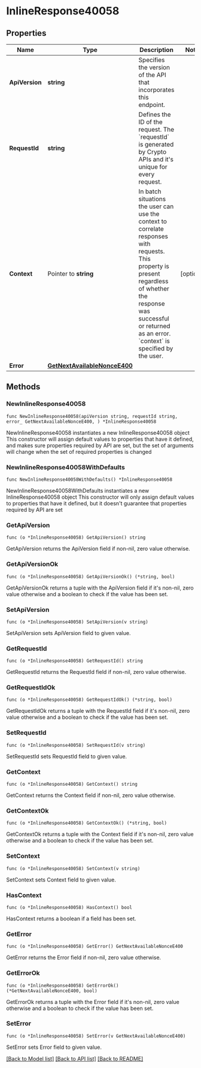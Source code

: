 # InlineResponse40058

## Properties

Name | Type | Description | Notes
------------ | ------------- | ------------- | -------------
**ApiVersion** | **string** | Specifies the version of the API that incorporates this endpoint. | 
**RequestId** | **string** | Defines the ID of the request. The &#x60;requestId&#x60; is generated by Crypto APIs and it&#39;s unique for every request. | 
**Context** | Pointer to **string** | In batch situations the user can use the context to correlate responses with requests. This property is present regardless of whether the response was successful or returned as an error. &#x60;context&#x60; is specified by the user. | [optional] 
**Error** | [**GetNextAvailableNonceE400**](GetNextAvailableNonceE400.md) |  | 

## Methods

### NewInlineResponse40058

`func NewInlineResponse40058(apiVersion string, requestId string, error_ GetNextAvailableNonceE400, ) *InlineResponse40058`

NewInlineResponse40058 instantiates a new InlineResponse40058 object
This constructor will assign default values to properties that have it defined,
and makes sure properties required by API are set, but the set of arguments
will change when the set of required properties is changed

### NewInlineResponse40058WithDefaults

`func NewInlineResponse40058WithDefaults() *InlineResponse40058`

NewInlineResponse40058WithDefaults instantiates a new InlineResponse40058 object
This constructor will only assign default values to properties that have it defined,
but it doesn't guarantee that properties required by API are set

### GetApiVersion

`func (o *InlineResponse40058) GetApiVersion() string`

GetApiVersion returns the ApiVersion field if non-nil, zero value otherwise.

### GetApiVersionOk

`func (o *InlineResponse40058) GetApiVersionOk() (*string, bool)`

GetApiVersionOk returns a tuple with the ApiVersion field if it's non-nil, zero value otherwise
and a boolean to check if the value has been set.

### SetApiVersion

`func (o *InlineResponse40058) SetApiVersion(v string)`

SetApiVersion sets ApiVersion field to given value.


### GetRequestId

`func (o *InlineResponse40058) GetRequestId() string`

GetRequestId returns the RequestId field if non-nil, zero value otherwise.

### GetRequestIdOk

`func (o *InlineResponse40058) GetRequestIdOk() (*string, bool)`

GetRequestIdOk returns a tuple with the RequestId field if it's non-nil, zero value otherwise
and a boolean to check if the value has been set.

### SetRequestId

`func (o *InlineResponse40058) SetRequestId(v string)`

SetRequestId sets RequestId field to given value.


### GetContext

`func (o *InlineResponse40058) GetContext() string`

GetContext returns the Context field if non-nil, zero value otherwise.

### GetContextOk

`func (o *InlineResponse40058) GetContextOk() (*string, bool)`

GetContextOk returns a tuple with the Context field if it's non-nil, zero value otherwise
and a boolean to check if the value has been set.

### SetContext

`func (o *InlineResponse40058) SetContext(v string)`

SetContext sets Context field to given value.

### HasContext

`func (o *InlineResponse40058) HasContext() bool`

HasContext returns a boolean if a field has been set.

### GetError

`func (o *InlineResponse40058) GetError() GetNextAvailableNonceE400`

GetError returns the Error field if non-nil, zero value otherwise.

### GetErrorOk

`func (o *InlineResponse40058) GetErrorOk() (*GetNextAvailableNonceE400, bool)`

GetErrorOk returns a tuple with the Error field if it's non-nil, zero value otherwise
and a boolean to check if the value has been set.

### SetError

`func (o *InlineResponse40058) SetError(v GetNextAvailableNonceE400)`

SetError sets Error field to given value.



[[Back to Model list]](../README.md#documentation-for-models) [[Back to API list]](../README.md#documentation-for-api-endpoints) [[Back to README]](../README.md)


